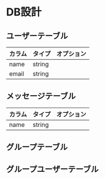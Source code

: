 <!-- # README

This README would normally document whatever steps are necessary to get the
application up and running.

Things you may want to cover:

* Ruby version

* System dependencies

* Configuration

* Database creation

* Database initialization

* How to run the test suite

* Services (job queues, cache servers, search engines, etc.)

* Deployment instructions

* ...
# chat-space -->





# DB設計

## ユーザーテーブル

| カラム | タイプ | オプション |
| --- | --- | --- |
| name | string |  |
| email | string |  |

## メッセージテーブル

| カラム | タイプ | オプション |
| --- | --- | --- |
| name | string |  |

## グループテーブル

## グループユーザーテーブル

